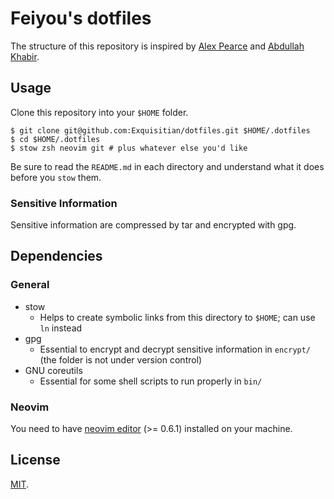 # Feiyou's dotfiles

The structure of this repository
is inspired by [Alex Pearce](https://alexpearce.me/2016/02/managing-dotfiles-with-stow/)
and [Abdullah Khabir](https://abdullah.today/encrypted-dotfiles/).

## Usage

Clone this repository into your `$HOME` folder.

```shell
$ git clone git@github.com:Exquisitian/dotfiles.git $HOME/.dotfiles
$ cd $HOME/.dotfiles
$ stow zsh neovim git # plus whatever else you'd like
```

Be sure to read the `README.md` in each directory 
and understand what it does
before you `stow` them.

### Sensitive Information

Sensitive information are compressed by tar and encrypted with gpg.

## Dependencies

### General

- stow
  - Helps to create symbolic links
    from this directory to `$HOME`;
    can use `ln` instead
- gpg
  - Essential to encrypt and decrypt
    sensitive information in `encrypt/`
    (the folder is not under version control)
- GNU coreutils
  - Essential for some shell scripts
    to run properly in `bin/`

### Neovim

You need to have
[neovim editor](https://neovim.io) (>= 0.6.1)
installed on your machine.

## License
[MIT](https://opensource.org/licenses/MIT).
